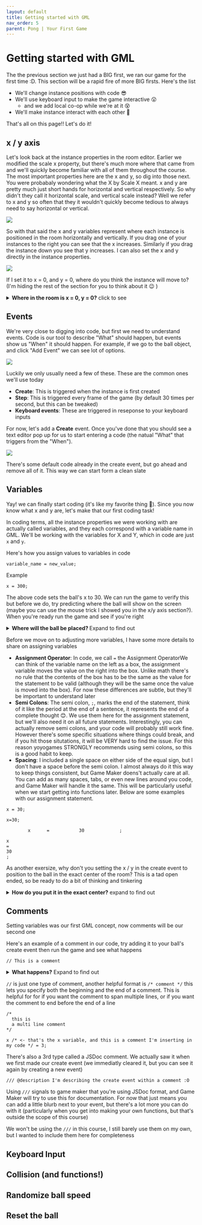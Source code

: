 ```yaml
---
layout: default
title: Getting started with GML
nav_order: 5
parent: Pong | Your First Game
---
```


# Getting started with GML

The the previous section we just had a BIG first, we ran our game for the first time :D. This section will be a rapid fire of more BIG firsts. Here's the list

 * We'll change instance positions with code 😎
 * We'll use keyboard input to make the game interactive 😲
   * and we add local co-op while we're at it 😵
 * We'll make instance interact with each other 🤯

That's all on this page!! Let's do it!

## x / y axis

Let's look back at the instance properties in the room editor. Earlier we modified the scale x property, but there's much more where that came from and we'll quickly become familiar with all of them throughout the course. The most important properties here are the x and y, so dig into those next. You were probabaly wondering what the X by Scale X meant. x and y are pretty much just short hands for horizontal and vertical respectively. So why didn't they call it horizontal scale, and vertical scale instead? Well we refer to x and y so often that they it wouldn't quickly become tedious to always need to say horizontal or vertical.

![](../../assets/images/inspector_example.png)

So with that said the x and y variables represent where each instance is positioned in the room horizontally and vertically. If you drag one of your instances to the right you can see that the x increases. Similarly if you drag the instance down you see that y increases. I can also set the x and y directly in the instance properties.

![](../../assets/images/xy_inspector.gif)

If I set it to x = 0, and y = 0, where do you think the instance will move to? (I'm hiding the rest of the section for you to think about it 😉 )

<details>
<summary> <b>Where in the room is x = 0, y = 0?</b> click to see </summary>

<p>
If you said, top left corner, you would be right! Since moving right and down made both variables bigger, that meant that moving left and up makes them smaller, and since x = 0 and y = 0 is the smallest number you can have without going negative (and you can go negative by the way), it makes sense for that to be the top left corner
</p>

<p>
This is can be really confusing because it's different from it's different from what you'll learn in your math and physics classes. In school, going up increses y (not down), and the x = 0 and y = 0 point is in the bottom left (not top left). So make sure flip the switch when back to "up is more" when you go back to school, I hate for this course to hurt your grades
</p>

<img src="../../assets/images/xy_classic.png"/>

<p>
Another handy trick for viewing x, y is to look at the bottom left of the room editor. There you see 2 numbers (for example ``(841, 592)``). Those represent the x, y position under your mouse cursor, and you can that to again verify the following:
</p>

<ul>
 <li> Moving the mouse left decreases x </li>
 <li> Moving the mouse right increases x </li>
 <li> Moving the mouse up decreases y </li>
 <li> Moving the mouse down increases y </li>
 <li> Moving the mouse to (0, 0) is at the right spot </li>
</ul>

<img src="../../assets/images/xy_mouse.gif"/>

</details>

## Events

We're very close to digging into code, but first we need to understand events. Code is our tool to describe "What" should happen, but events show us "When" it should happen. For example, if we go to the ball object, and click "Add Event" we can see lot of options.

![](../../assets/images/add_event.gif)

Luckily we only usually need a few of these. These are the common ones we'll use today

 * **Create**: This is triggered when the instance is first created
 * **Step**: This is triggered every frame of the game (by default 30 times per second, but this can be tweaked)
 * **Keyboard events**: These are triggered in reseponse to your keyboard inputs

For now, let's add a **Create** event. Once you've done that you should see a text editor pop up for us to start entering a code (the natual "What" that triggers from the "When").

![](../../assets/images/code_editor.png)

There's some default code already in the create event, but go ahead and remove all of it. This way we can start form a clean slate

## Variables

Yay! we can finally start coding (it's like my favorite thing 🥰). Since you now know what x and y are, let's make that our first coding task!

In coding terms, all the instance properties we were working with are actually called variables, and they each correspond with a variable name in GML. We'll be working with the variables for X and Y, which in code are just ``x`` and ``y``.

Here's how you assign values to variables in code

```
variable_name = new_value;
```

Example

```
x = 300;
```

The above code sets the ball's x to 30. We can run the game to verify this but before we do, try predicting where the ball will show on the screen (maybe you can use the mouse trick I showed you in the x/y axis section?). When you're ready run the game and see if you're right

<details>
<summary> <b> Where will the ball be placed? </b> Expand to find out</summary>

<p>
If you said "center leftish", you'd be right!!
</p>

<img src="../../assets/images/update_x_pos.png"/>

</details>

Before we move on to adjusting more variables, I have some more details to share on assigning variables

 * **Assignment Operator**: In code, we call `=` the Assignment OperatorWe can think of the variable name on the left as a box, the assignment variable moves the value on the right into the box. Unlike math there's no rule that the contents of the box has to be the same as the value for the statement to be valid (although they will be the same once the value is moved into the box). For now these differences are subtle, but they'll be important to understand later
 * **Semi Colons**: The semi colon, `;`, marks the end of the statement, think of it like the period at the end of a sentence, it represents the end of a complete thought 😊. We use them here for the assignment statement, but we'll also need it on all future statements. Interestingly, you can actually remove semi colons, and your code will probably still work fine. However there's some specific situations where things could break, and if you hit those situtations, it will be VERY hard to find the issue. For this reason yoyogames STRONGLY recommends using semi colons, so this is a good habit to keep.
 * **Spacing**: I included a single space on either side of the equal sign, but I don't have a space before the semi colon. I almost always do it this way to keep things consistent, but Game Maker doens't actually care at all. You can add as many spaces, tabs, or even new lines around you code, and Game Maker will handle it the same. This will be particularly useful when we start getting into functions later. Below are some examples with our assignment statement.

```
x = 30;
```

```
x=30;
```

```
        x      =           30             ;
```

```
x     
=
30
;
```

As another exersize, why don't you setting the x / y in the create event to position to the ball in the exact center of the room? This is a tad open ended, so be ready to do a bit of thinking and tinkering

<details>
<summary><b>How do you put it in the exact center?</b> expand to find out</summary>

Here it is!

<div class="highlight">
<pre class="highlight">
<code>x = 683;
y = 384;</code>
</pre>
</div>

To do this you need to figure out the width/height of the room, and then divide by 2. There are a couple ways you can do this

One way is to hover your mouse, or move and object, to figure out what the x,y position is at the bottom right corner of the room. Since the top left is (0, 0) the bottom right will be (width, height) (where you replace width, height with whatever the actual width/height is)

Another way is to inspect the room properties (located below the layers and layer properites by default). There you'll see that the default room width and height are 1366, and 768 respectively, but you can change them here if you want to.

Yet another way, (and if you got this you're really ahead of the curve, since I haven't taught this yet), is to find the variables for room width and height. Then you can do the math directly in code, and you'll end up with this

<div class="highlight">
<pre class="highlight">
<code>x = room_width/2;
y = room_height/2;</code>
</pre>
</div>

</details>

## Comments

Setting variables was our first GML concept, now comments will be our second one

Here's an example of a comment in our code, try adding it to your ball's create event then run the game and see what happens

```
// This is a comment
```

<details>
<summary><b>What happens?</b> Expand to find out</summary>

<img src="../../images/rickrolled.gif"/>

<p>
Sorry that was a little mean, nothing actually happens

But that's the beauty of comments, you can enter ``//`` and then fill the rest of the line with whatever you want, and Game Maker won't care!

I recommend you use these as much as you can (especially when you're starting out). Code can be very confusing, so leverage comments to describe what your code is doing. This way future you can come back to it the code and still be able to understand what your code is doing

( Also side note, am I dating myself by using that meme? Is rick rolling still a fun thing kids do these days? oh boy :'( )
</p>

</details>

``//`` is just one type of comment, another helpful format is ``/* comment */`` this lets you specify both the beginning and the end of a comment. This is helpful for for if you want the comment to span multiple lines, or if you want the comment to end before the end of a line

```
/*
  this is
  a multi line comment
*/
```

```
x /* <- that's the x variable, and this is a comment I'm inserting in my code */ = 3;
```

There's also a 3rd type called a JSDoc comment. We actually saw it when we first made our create event (we immediatly cleared it, but you can see it again by creating a new event)

```
/// @description I'm describing the create event within a comment :O
```

Using `///` signals to game maker that you're using JSDoc format, and Game Maker will try to use this for documentation. For now that just means you can add a little blurb next to your event, but there's a lot more you can do with it (particularly when you get into making your own functions, but that's outside the scope of this course)

We won't be using the `///` in this course, I still barely use them on my own, but I wanted to include them here for completeness

## Keyboard Input
## Collision (and functions!)
## Randomize ball speed
## Reset the ball

